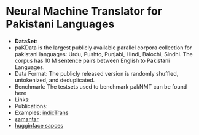 
# Neural Machine Translator for Pakistani Languages
- **DataSet**:
- paKData is the largest publicly available parallel corpora collection for pakistani languages: Urdu, Pushto, Punjabi, Hindi, Balochi, Sindhi. The corpus has 10 M sentence pairs between English to Pakistani Languages.
- Data Format: The publicly released version is randomly shuffled, untokenized, and deduplicated.
- Benchmark: The testsets used to benchmark pakNMT can be found here
- Links: 
- Publications:
- Examples:  [indicTrans](https://github.com/AI4Bharat/indicTrans)
- [samantar](https://indicnlp.ai4bharat.org/samanantar/)
- [hugginface sapces](https://huggingface.co/spaces/Harveenchadha/en_to_indic_translation)
